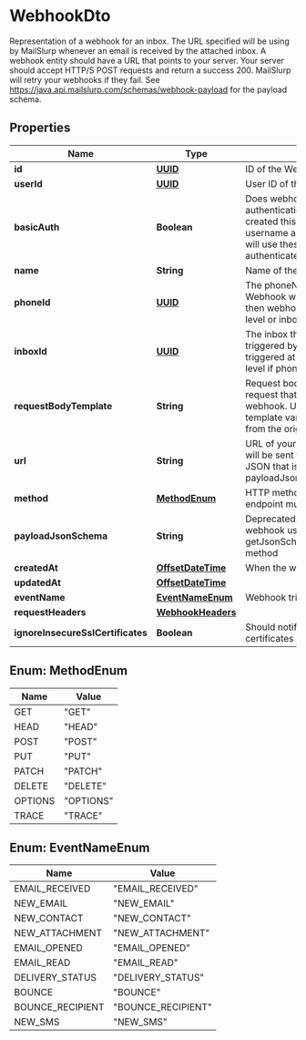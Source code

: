 

# WebhookDto

Representation of a webhook for an inbox. The URL specified will be using by MailSlurp whenever an email is received by the attached inbox. A webhook entity should have a URL that points to your server. Your server should accept HTTP/S POST requests and return a success 200. MailSlurp will retry your webhooks if they fail. See https://java.api.mailslurp.com/schemas/webhook-payload for the payload schema.
## Properties

Name | Type | Description | Notes
------------ | ------------- | ------------- | -------------
**id** | [**UUID**](UUID) | ID of the Webhook | 
**userId** | [**UUID**](UUID) | User ID of the Webhook | 
**basicAuth** | **Boolean** | Does webhook expect basic authentication? If true it means you created this webhook with a username and password. MailSlurp will use these in the URL to authenticate itself. | 
**name** | **String** | Name of the webhook |  [optional]
**phoneId** | [**UUID**](UUID) | The phoneNumberId that the Webhook will be triggered by. If null then webhook triggered at account level or inbox level if inboxId set |  [optional]
**inboxId** | [**UUID**](UUID) | The inbox that the Webhook will be triggered by. If null then webhook triggered at account level or phone level if phoneId set |  [optional]
**requestBodyTemplate** | **String** | Request body template for HTTP request that will be sent for the webhook. Use Moustache style template variables to insert values from the original event payload. |  [optional]
**url** | **String** | URL of your server that the webhook will be sent to. The schema of the JSON that is sent is described by the payloadJsonSchema. | 
**method** | [**MethodEnum**](#MethodEnum) | HTTP method that your server endpoint must listen for | 
**payloadJsonSchema** | **String** | Deprecated. Fetch JSON Schema for webhook using the getJsonSchemaForWebhookPayload method | 
**createdAt** | [**OffsetDateTime**](OffsetDateTime) | When the webhook was created | 
**updatedAt** | [**OffsetDateTime**](OffsetDateTime) |  | 
**eventName** | [**EventNameEnum**](#EventNameEnum) | Webhook trigger event name |  [optional]
**requestHeaders** | [**WebhookHeaders**](WebhookHeaders) |  |  [optional]
**ignoreInsecureSslCertificates** | **Boolean** | Should notifier ignore insecure SSL certificates |  [optional]



## Enum: MethodEnum

Name | Value
---- | -----
GET | &quot;GET&quot;
HEAD | &quot;HEAD&quot;
POST | &quot;POST&quot;
PUT | &quot;PUT&quot;
PATCH | &quot;PATCH&quot;
DELETE | &quot;DELETE&quot;
OPTIONS | &quot;OPTIONS&quot;
TRACE | &quot;TRACE&quot;



## Enum: EventNameEnum

Name | Value
---- | -----
EMAIL_RECEIVED | &quot;EMAIL_RECEIVED&quot;
NEW_EMAIL | &quot;NEW_EMAIL&quot;
NEW_CONTACT | &quot;NEW_CONTACT&quot;
NEW_ATTACHMENT | &quot;NEW_ATTACHMENT&quot;
EMAIL_OPENED | &quot;EMAIL_OPENED&quot;
EMAIL_READ | &quot;EMAIL_READ&quot;
DELIVERY_STATUS | &quot;DELIVERY_STATUS&quot;
BOUNCE | &quot;BOUNCE&quot;
BOUNCE_RECIPIENT | &quot;BOUNCE_RECIPIENT&quot;
NEW_SMS | &quot;NEW_SMS&quot;




